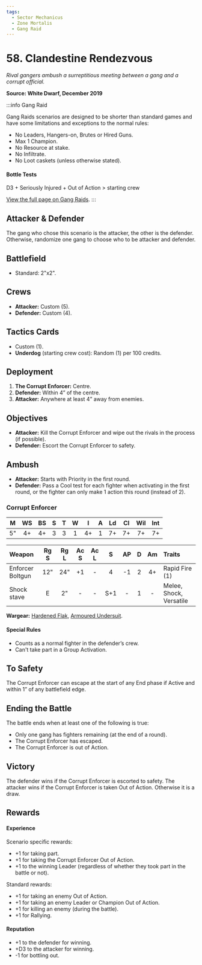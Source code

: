 ```yaml
---
tags:
  - Sector Mechanicus
  - Zone Mortalis
  - Gang Raid
---
```


# 58. Clandestine Rendezvous

_Rival gangers ambush a surreptitious meeting between a gang and a corrupt official._

**Source: White Dwarf, December 2019**

:::info Gang Raid

Gang Raids scenarios are designed to be shorter than standard games and have some limitations and exceptions to the normal rules:

- No Leaders, Hangers-on, Brutes or Hired Guns.
- Max 1 Champion.
- No Resource at stake.
- No Infiltrate.
- No Loot caskets (unless otherwise stated).

#### Bottle Tests

D3 + Seriously Injured + Out of Action > starting crew

[View the full page on Gang Raids](/docs/scenarios/gang-raids).
:::

## Attacker & Defender

The gang who chose this scenario is the attacker, the other is the defender. Otherwise, randomize one gang to choose who to be attacker and defender.

## Battlefield

- Standard: 2"x2".

## Crews

- **Attacker:** Custom (5).
- **Defender:** Custom (4).

## Tactics Cards

- Custom (1).
- **Underdog** (starting crew cost): Random (1) per 100 credits.

## Deployment

1. **The Corrupt Enforcer:** Centre.
1. **Defender:** Within 4” of the centre.
1. **Attacker:** Anywhere at least 4” away from enemies.

## Objectives

- **Attacker:** Kill the Corrupt Enforcer and wipe out the rivals in the process (if possible).
- **Defender:** Escort the Corrupt Enforcer to safety.

## Ambush

- **Attacker:** Starts with Priority in the first round.
- **Defender:** Pass a Cool test for each fighter when activating in the first round, or the fighter can only make 1 action this round (instead of 2).

<FighterCard>

### Corrupt Enforcer

|  M  | WS  | BS  |  S  |  T  |  W  |  I  |  A  | Ld  | Cl  | Wil | Int |
| :-: | :-: | :-: | :-: | :-: | :-: | :-: | :-: | :-: | :-: | :-: | :-: |
| 5"  | 4+  | 4+  |  3  |  3  |  1  | 4+  |  1  | 7+  | 7+  | 7+  | 7+  |

<WeaponStats>

| Weapon           | Rg S | Rg L | Ac S | Ac L |  S  | AP  |  D  | Am  | Traits                                                                                                                                                                         |
| :--------------- | :--: | :--: | :--: | :--: | :-: | :-: | :-: | :-: | :----------------------------------------------------------------------------------------------------------------------------------------------------------------------------- |
| Enforcer Boltgun | 12"  | 24"  |  +1  |  -   |  4  | -1  |  2  | 4+  | <Tooltip type="traits" content="rapid-fire">Rapid Fire (1)</Tooltip>                                                                                                           |
| Shock stave      |  E   |  2"  |  -   |  -   | S+1 |  -  |  1  |  -  | <Tooltip type="traits" content="melee">Melee</Tooltip>, <Tooltip type="traits" content="shock">Shock</Tooltip>, <Tooltip type="traits" content="versatile">Versatile</Tooltip> |

</WeaponStats>

**Wargear:** [Hardened Flak](/docs/armoury/armour#flak), [Armoured Undersuit](/docs/armoury/personal-equipment#armoured-undersuit).

#### Special Rules

- Counts as a normal fighter in the defender’s crew.
- Can't take part in a Group Activation.

</FighterCard>

## To Safety

The Corrupt Enforcer can escape at the start of any End phase if Active and within 1” of any battlefield edge.

## Ending the Battle

The battle ends when at least one of the following is true:

- Only one gang has fighters remaining (at the end of a round).
- The Corrupt Enforcer has escaped.
- The Corrupt Enforcer is out of Action.

## Victory

The defender wins if the Corrupt Enforcer is escorted to safety. The attacker wins if the Corrupt Enforcer is taken Out of Action. Otherwise it is a draw.

## Rewards

#### Experience

Scenario specific rewards:

- +1 for taking part.
- +1 for taking the Corrupt Enforcer Out of Action.
- +1 to the winning Leader (regardless of whether they took part in the battle or not).

Standard rewards:

- +1 for taking an enemy Out of Action.
- +1 for taking an enemy Leader or Champion Out of Action.
- +1 for killing an enemy (during the battle).
- +1 for Rallying.

#### Reputation

- +1 to the defender for winning.
- +D3 to the attacker for winning.
- -1 for bottling out.

